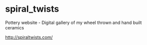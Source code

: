 # spiral_twists
Pottery website - Digital gallery of my wheel thrown and hand built ceramics

http://spiraltwists.com/
